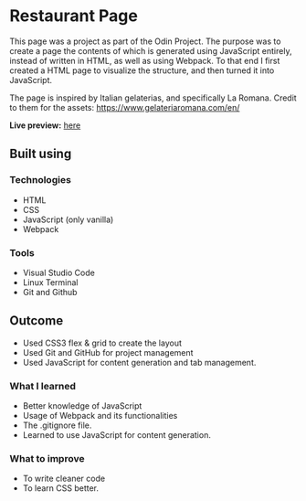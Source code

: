 # Restaurant Page

This page was a project as part of the Odin Project. 
The purpose was to create a page the contents of which is generated using JavaScript entirely, instead of written in HTML, as well as using Webpack.
To that end I first created a HTML page to visualize the structure, and then turned it into JavaScript. 

The page is inspired by Italian gelaterias, and specifically La Romana. Credit to them for the assets: https://www.gelateriaromana.com/en/

**Live preview:** [here](https://shedcape.github.io/restaurantPage/)

## Built using

### Technologies
* HTML
* CSS
* JavaScript (only vanilla)
* Webpack

### Tools
* Visual Studio Code
* Linux Terminal
* Git and Github

## Outcome

* Used CSS3 flex & grid to create the layout
* Used Git and GitHub for project management
* Used JavaScript for content generation and tab management.


### What I learned
* Better knowledge of JavaScript
* Usage of Webpack and its functionalities
* The .gitignore file. 
* Learned to use JavaScript for content generation.

### What to improve
* To write cleaner code
* To learn CSS better.

